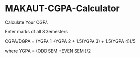 # MAKAUT-CGPA-Calculator
Calculate Your CGPA 

Enter marks of all 8 Semesters

CGPA/DGPA = (YGPA 1 +YGPA 2 + 1.5(YGPA 3) + 1.5(YGPA 4))/5

where YGPA = (ODD SEM +EVEN SEM )/2
